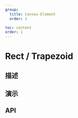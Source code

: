 ```yaml
---
group:
  title: Canvas-Element
  order: 2

toc: content
order: 1
---
```



# Rect / Trapezoid

## 描述

## 演示
  <code src="./demo/rectDemo"></code>

## API